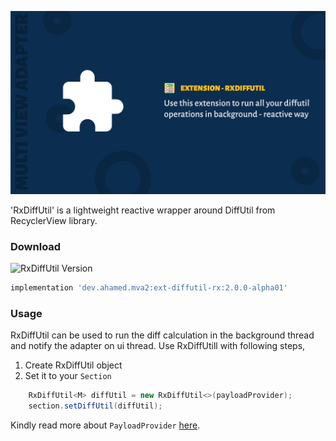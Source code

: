 ![RxDiffUtil](images/ext-rx-cover.jpg)

'RxDiffUtil' is a lightweight reactive wrapper around DiffUtil from RecyclerView library.


### Download

![RxDiffUtil Version](https://api.bintray.com/packages/devahamed/MVA2/ext-diffutil-rx/images/download.svg)

```groovy
implementation 'dev.ahamed.mva2:ext-diffutil-rx:2.0.0-alpha01'
```

### Usage

RxDiffUtil can be used to run the diff calculation in the background thread and notify the adapter on ui thread. Use RxDiffUtill with following steps,

1. Create RxDiffUtil object
2. Set it to your ```Section```

```java
    RxDiffUtil<M> diffUtil = new RxDiffUtil<>(payloadProvider);
    section.setDiffUtil(diffUtil);
```

Kindly read more about ``PayloadProvider`` [here](feature_diffutil.md).